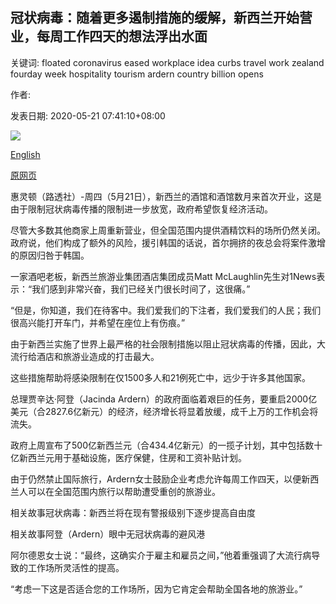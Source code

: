 ## 冠状病毒：随着更多遏制措施的缓解，新西兰开始营业，每周工作四天的想法浮出水面

关键词: floated coronavirus eased workplace idea curbs travel work zealand fourday week hospitality tourism ardern country billion opens

作者: 

发表日期: 2020-05-21 07:41:10+08:00

![](https://www.straitstimes.com/sites/default/files/styles/x_large/public/articles/2020/05/21/rk_wellingtonbar_210520.jpg?itok=fwk0sy1j)

[English](Coronavirus%3A%20New%20Zealand%20opens%20bars%20as%20more%20curbs%20eased%2C%20four-day%20work%20week%20idea%20floated.md)

[原网页](https://www.straitstimes.com/asia/australianz/coronavirus-new-zealand-opens-bars-as-more-curbs-eased-four-day-work-week-idea)

惠灵顿（路透社）-周四（5月21日），新西兰的酒馆和酒馆数月来首次开业，这是由于限制冠状病毒传播的限制进一步放宽，政府希望恢复经济活动。

尽管大多数其他商家上周重新营业，但全国范围内提供酒精饮料的场所仍然关闭。政府说，他们构成了额外的风险，援引韩国的话说，首尔拥挤的夜总会将案件激增的原因归咎于韩国。

一家酒吧老板，新西兰旅游业集团酒店集团成员Matt McLaughlin先生对1News表示：“我们感到非常兴奋，我们已经关门很长时间了，这很痛。”

“但是，你知道，我们在待客中。我们爱我们的下注者，我们爱我们的人民；我们很高兴能打开车门，并希望在座位上有伤痕。”

由于新西兰实施了世界上最严格的社会限制措施以阻止冠状病毒的传播，因此，大流行给酒店和旅游业造成的打击最大。

这些措施帮助将感染限制在仅1500多人和21例死亡中，远少于许多其他国家。

总理贾辛达·阿登（Jacinda Ardern）的政府面临着艰巨的任务，要重启2000亿美元（合2827.6亿新元）的经济，经济增长将显着放缓，成千上万的工作机会将流失。

政府上周宣布了500亿新西兰元（合434.4亿新元）的一揽子计划，其中包括数十亿新西兰元用于基础设施，医疗保健，住房和工资补贴计划。

由于仍然禁止国际旅行，Ardern女士鼓励企业考虑允许每周工作四天，以便新西兰人可以在全国范围内旅行以帮助遭受重创的旅游业。

相关故事冠状病毒：新西兰将在现有警报级别下逐步提高自由度

相关故事阿登（Ardern）眼中无冠状病毒的避风港

阿尔德恩女士说：“最终，这确实介于雇主和雇员之间，”他着重强调了大流行病导致的工作场所灵活性的提高。

“考虑一下这是否适合您的工作场所，因为它肯定会帮助全国各地的旅游业。”